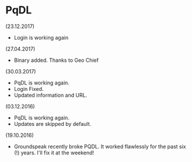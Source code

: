 # PqDL
(23.12.2017)
* Login is working again

(27.04.2017)
* Binary added. Thanks to Geo Chief

(30.03.2017)
* PqDL is working again.
* Login Fixed.
* Updated information and URL.

(03.12.2016)
* PqDL is working again.
* Updates are skipped by default. 

(19.10.2016)
* Groundspeak recently broke PQDL. It worked flawlessly for the past six (!) years. I'll fix it at the weekend!
